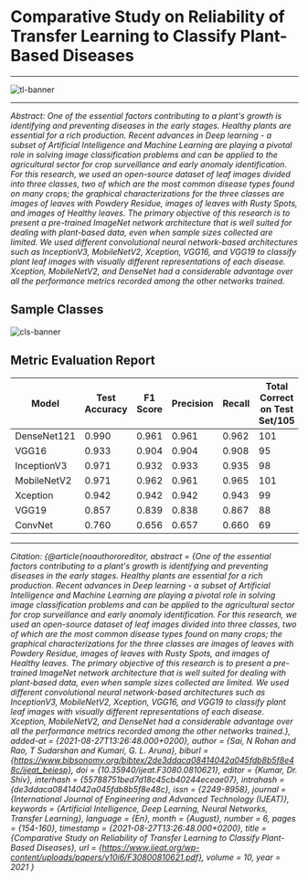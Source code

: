 # Comparative Study on Reliability of Transfer Learning to Classify Plant-Based Diseases

***

![tl-banner](https://user-images.githubusercontent.com/45916202/130671624-16e99fe7-ab8f-4ef3-b790-79db1348b3ba.jpg)

***

*Abstract: One of the essential factors contributing to a plant's growth is identifying and preventing diseases in the early stages. Healthy plants are essential for a rich production. Recent advances in Deep learning - a subset of Artificial Intelligence and Machine Learning are playing a pivotal role in solving image classification problems and can be applied to the agricultural sector for crop surveillance and early anomaly identification. For this research, we used an open-source dataset of leaf images divided into three classes, two of which are the most common disease types found on many crops; the graphical characterizations for the three classes are images of leaves with Powdery Residue, images of leaves with Rusty Spots, and images of Healthy leaves. The primary objective of this research is to present a pre-trained ImageNet network architecture that is well suited for dealing with plant-based data, even when sample sizes collected are limited. We used different convolutional neural network-based architectures such as InceptionV3, MobileNetV2, Xception, VGG16, and VGG19 to classify plant leaf images with visually different representations of each disease. Xception, MobileNetV2, and DenseNet had a considerable advantage over all the performance metrics recorded among the other networks trained.*

## Sample Classes


![cls-banner](https://user-images.githubusercontent.com/45916202/130671846-b8fdac38-e460-4907-a56b-0ad490ad12c8.png)


## Metric Evaluation Report 

| Model       | Test Accuracy | F1 Score | Precision | Recall | Total Correct on Test Set/105 |
| ----------- | ------------- | -------- | --------- | ------ | ----------------------------- |
| DenseNet121 | 0.990         | 0.961    | 0.961     | 0.962  | 101                           |
| VGG16       | 0.933         | 0.904    | 0.904     | 0.908  | 95                            |
| InceptionV3 | 0.971         | 0.932    | 0.933     | 0.935  | 98                            |
| MobileNetV2 | 0.971         | 0.962    | 0.961     | 0.965  | 101                           |
| Xception    | 0.942         | 0.942    | 0.942     | 0.943  | 99                            |
| VGG19       | 0.857         | 0.839    | 0.838     | 0.867  | 88                            |
| ConvNet     | 0.760         | 0.656    | 0.657     | 0.660  | 69                            |


***

_Citation: {@article{noauthororeditor,
  abstract = {One of the essential factors contributing to a plant's growth is identifying and preventing diseases in the early stages. Healthy plants are essential for a rich production. Recent advances in Deep learning - a subset of Artificial Intelligence and Machine Learning are playing a pivotal role in solving image classification problems and can be applied to the agricultural sector for crop surveillance and early anomaly identification. For this research, we used an open-source dataset of leaf images divided into three classes, two of which are the most common disease types found on many crops; the graphical characterizations for the three classes are images of leaves with Powdery Residue, images of leaves with Rusty Spots, and images of Healthy leaves. The primary objective of this research is to present a pre-trained ImageNet network architecture that is well suited for dealing with plant-based data, even when sample sizes collected are limited. We used different convolutional neural network-based architectures such as InceptionV3, MobileNetV2, Xception, VGG16, and VGG19 to classify plant leaf images with visually different representations of each disease. Xception, MobileNetV2, and DenseNet had a considerable advantage over all the performance metrics recorded among the other networks trained.},
  added-at = {2021-08-27T13:26:48.000+0200},
  author = {Sai, N Rohan and Rao, T Sudarshan and Kumari, G. L. Aruna},
  biburl = {https://www.bibsonomy.org/bibtex/2de3ddaca08414042a045fdb8b5f8e48c/ijeat_beiesp},
  doi = {10.35940/ijeat.F3080.0810621},
  editor = {Kumar, Dr. Shiv},
  interhash = {55788751bed7d18c45cb40244eceae07},
  intrahash = {de3ddaca08414042a045fdb8b5f8e48c},
  issn = {2249-8958},
  journal = {International Journal of Engineering and Advanced Technology (IJEAT)},
  keywords = {Artificial Intelligence, Deep Learning, Neural
Networks, Transfer Learning},
  language = {En},
  month = {August},
  number = 6,
  pages = {154-160},
  timestamp = {2021-08-27T13:26:48.000+0200},
  title = {Comparative Study on Reliability of Transfer Learning to Classify Plant-Based Diseases},
  url = {https://www.ijeat.org/wp-content/uploads/papers/v10i6/F30800810621.pdf},
  volume = 10,
  year = 2021
}_




